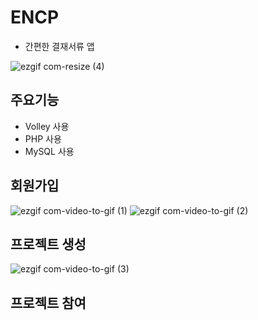 # ENCP
 - 간편한 결재서류 앱
 
![ezgif com-resize (4)](https://user-images.githubusercontent.com/52917127/87661500-ab899400-c79b-11ea-90ca-29fb440325fa.png)


## 주요기능
- Volley 사용
- PHP 사용
- MySQL 사용


## 회원가입

![ezgif com-video-to-gif (1)](https://user-images.githubusercontent.com/52917127/87663895-65ceca80-c79f-11ea-8a4d-b7533bbaaa6e.gif) ![ezgif com-video-to-gif (2)](https://user-images.githubusercontent.com/52917127/87664584-76cc0b80-c7a0-11ea-8701-e17714c576e6.gif)

## 프로젝트 생성

![ezgif com-video-to-gif (3)](https://user-images.githubusercontent.com/52917127/87664950-11c4e580-c7a1-11ea-9083-77fd082d4135.gif)

## 프로젝트 참여








